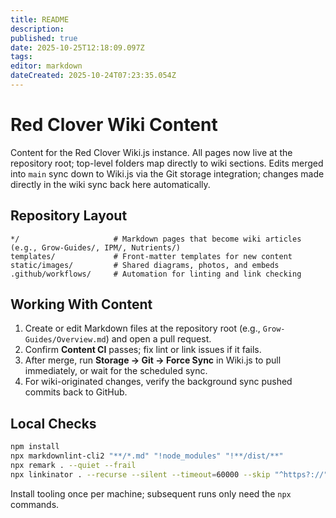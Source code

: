 ```yaml
---
title: README
description: 
published: true
date: 2025-10-25T12:18:09.097Z
tags: 
editor: markdown
dateCreated: 2025-10-24T07:23:35.054Z
---
```


# Red Clover Wiki Content

Content for the Red Clover Wiki.js instance. All pages now live at the repository root; top-level folders map directly to wiki sections.
Edits merged into `main` sync down to Wiki.js via the Git storage integration;
changes made directly in the wiki sync back here automatically.

## Repository Layout

```text
*/                     # Markdown pages that become wiki articles (e.g., Grow-Guides/, IPM/, Nutrients/)
templates/             # Front-matter templates for new content
static/images/         # Shared diagrams, photos, and embeds
.github/workflows/     # Automation for linting and link checking
```

## Working With Content

1. Create or edit Markdown files at the repository root (e.g., `Grow-Guides/Overview.md`) and open a pull request.
2. Confirm **Content CI** passes; fix lint or link issues if it fails.
3. After merge, run **Storage → Git → Force Sync** in Wiki.js to pull immediately, or wait for the scheduled sync.
4. For wiki-originated changes, verify the background sync pushed commits back to GitHub.

## Local Checks

```bash
npm install
npx markdownlint-cli2 "**/*.md" "!node_modules" "!**/dist/**"
npx remark . --quiet --frail
npx linkinator . --recurse --silent --timeout=60000 --skip "^https?://"
```

Install tooling once per machine; subsequent runs only need the `npx` commands.

